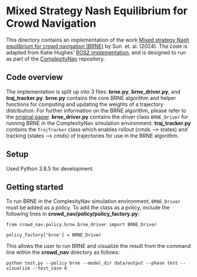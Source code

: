 # Mixed Strategy Nash Equilibrium for Crowd Navigation
This directory contains an implementation of the work [Mixed strategy Nash equilibrium for
crowd navigation (BRNE)](https://arxiv.org/pdf/2403.01537) by Sun. et. al. (2024). The code is adapted from Katie Hughes' [ROS2 implementation](https://github.com/katie-hughes/brne_social_nav), and is designed to run as part of the [ComplexityNav](https://github.com/fluentrobotics/ComplexityNav/tree/master) repository. 

## Code overview
The implementation is split up into 3 files: **brne.py**, **brne_driver.py**, and **traj_tracker.py**. **brne.py** contains the core BRNE algorithm and helper functions for computing and updating the weights of a trajectory distribution. For further information on the BRNE algorithm, please refer to the [original paper](https://arxiv.org/pdf/2403.01537). **brne_driver.py** contains the driver class `BRNE_Driver` for running BRNE in the ComplexityNav simulation environment. **traj_tracker.py** contains the `TrajTracker` class which enables rollout (cmds --> states) and tracking (states --> cmds) of trajectories for use in the BRNE algorithm.  

## Setup
Used Python 3.8.5 for development.

## Getting started
To run BRNE in the ComplexityNav simulation environment, `BRNE_Driver` must be added as a policy. To add the class as a policy, include the following lines in **crowd_nav/policy/policy_factory.py**:
```
from crowd_nav.policy.brne.brne_driver import BRNE_Driver

policy_factory['brne'] = BRNE_Driver
```

This allows the user to run BRNE and visualize the result from the command line within the **crowd_nav** directory as follows:

```
python test.py --policy brne --model_dir data/output --phase test --visualize --test_case 0
```